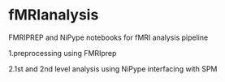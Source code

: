 # fMRIanalysis
FMRIPREP and NiPype notebooks for fMRI analysis pipeline

1.preprocessing using FMRIprep

2.1st and 2nd level analysis using NiPype interfacing with SPM
